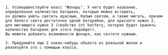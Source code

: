 ﻿
	1. Усовершенствуйте класс "Фонарь". У него будет название, определенное количество батареек, которые можно вставить,
	он должен уметь светить красным, белым светом, а также мигать, причем для белого света достаточно одной батарейки, для красного нужно 2,
	для мигающего нужно 3 (свойство int battery, которое будет хранить количество батареек для этого подойдет).
	Вы можете добавить возможности фонаря, как сочтете нужным.

	2. Придумайте еще 2 каких-нибудь объекта из реальной жизни и реализуйте это с помощью класса.